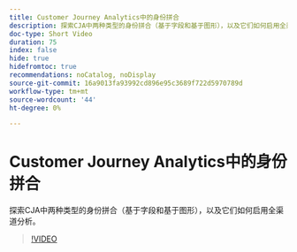```yaml
---
title: Customer Journey Analytics中的身份拼合
description: 探索CJA中两种类型的身份拼合（基于字段和基于图形），以及它们如何启用全渠道分析。
doc-type: Short Video
duration: 75
index: false
hide: true
hidefromtoc: true
recommendations: noCatalog, noDisplay
source-git-commit: 16a9013fa93992cd896e95c3689f722d5970789d
workflow-type: tm+mt
source-wordcount: '44'
ht-degree: 0%

---
```



# Customer Journey Analytics中的身份拼合

探索CJA中两种类型的身份拼合（基于字段和基于图形），以及它们如何启用全渠道分析。

<!-- 62_S113_3442460_74_identity-stitching-in-customer-journey-analytics -->
>[!VIDEO](https://video.tv.adobe.com/v/3458335/?learn=on&enablevpops=true)
